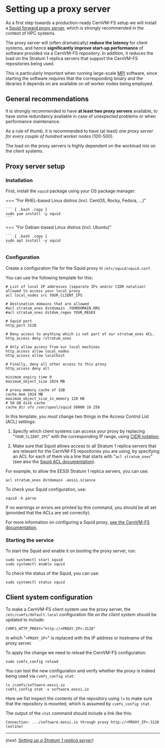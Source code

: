 # Setting up a proxy server

As a first step towards a production-ready CernVM-FS setup
we will install a [Squid forward proxy server](http://www.squid-cache.org),
which is strongly recommended in the context of HPC systems.

The proxy server will (often dramatically) **reduce the latency** for client systems,
and hence **significantly improve start-up performance** of software provided via a CernVM-FS
repository. In addition, it reduces the load on the Stratum 1 replica servers that
support the CernVM-FS repositories being used.

This is particularly important when running large-scale [MPI](https://en.wikipedia.org/wiki/Message_Passing_Interface)
software, since starting the software requires that the corresponding binary and the libraries
it depends on are available on *all* worker nodes being employed.

## General recommendations

It is strongly recommended to have **at least two proxy servers** available,
to have some redundancy available in case of unexpected problems or when performance maintenance.

As a rule of thumb, it is recommended to have (at least) *one proxy server for every couple
of hundred worker nodes* (100-500).

The load on the proxy servers is highly dependent on the workload mix on the client systems.

## Proxy server setup

### Installation

First, install the `squid` package using your OS package manager:

=== "For RHEL-based Linux distros (incl. CentOS, Rocky, Fedora, ...)"

    ``` { .bash .copy }
    sudo yum install -y squid
    ```

=== "For Debian-based Linux distros (incl. Ubuntu)"

    ``` { .bash .copy }
    sudo apt install -y squid
    ```

### Configuration

Create a configuration file for the Squid proxy in `/etc/squid/squid.conf`.

You can use the following template for this:

```{ .apache .copy }
# List of local IP addresses (separate IPs and/or CIDR notation) allowed to access your local proxy
acl local_nodes src YOUR_CLIENT_IPS

# Destination domains that are allowed
#acl stratum_ones dstdomain .YOURDOMAIN.ORG
#acl stratum_ones dstdom_regex YOUR_REGEX

# Squid port
http_port 3128

# Deny access to anything which is not part of our stratum_ones ACL.
http_access deny !stratum_ones

# Only allow access from our local machines
http_access allow local_nodes
http_access allow localhost

# Finally, deny all other access to this proxy
http_access deny all

minimum_expiry_time 0
maximum_object_size 1024 MB

# proxy memory cache of 1GB
cache_mem 1024 MB
maximum_object_size_in_memory 128 KB
# 50 GB disk cache
cache_dir ufs /var/spool/squid 50000 16 256
```

In this template, you *must* change two things in the Access Control List (ACL) settings:

1) Specify which client systems can access your proxy by replacing "`YOUR_CLIENT_IPS`" with the corresponding IP range, using [CIDR notation](https://en.wikipedia.org/wiki/Classless_Inter-Domain_Routing#CIDR_notation);

2) Make sure that Squid allows access to all Stratum 1 replica servers that are relevant for the CernVM-FS repositories
   you are using, by specifying an ACL for each of them via a line that starts with "`acl stratum_ones`"
   (see also the [Squid ACL documentation](http://www.squid-cache.org/Doc/config/acl/)).

For example, to allow the EESSI Stratum 1 replica servers, you can use:

```{ .apache .copy }
acl stratum_ones dstdomain .eessi.science
```

To check your Squid configuration, use:

```{ .bash .copy }
squid -k parse
```

If no warnings or errors are printed by this command, you should be all set (provided that the ACLs are set correctly).

For more information on configuring a Squid proxy, [see the CernVM-FS documentation](https://cvmfs.readthedocs.io/en/stable/cpt-squid.html),

### Starting the service

To start the Squid and enable it on booting the proxy server, run:

```{ .bash .copy }
sudo systemctl start squid
sudo systemctl enable squid
```

To check the status of the Squid, you can use:

```{ .bash .copy }
sudo systemctl status squid
```

## Client system configuration

To make a CernVM-FS client system use the proxy server,
the `/etc/cvmfs/default.local` configuration file *on the client system* should be updated to include:

```{ .ini .copy }
CVMFS_HTTP_PROXY="http://<PROXY_IP>:3128"
```

in which "`<PROXY_IP>`" is replaced with the IP address or hostname of the proxy server.

To apply the change we need to reload the CernVM-FS configuration:

```{ .bash .copy }
sudo cvmfs_config reload
```

You can test the new configuration and verify whether the proxy is indeed being used
via `cvmfs_config stat`:

```{ .bash .copy }
ls /cvmfs/software.eessi.io
cvmfs_config stat -v software.eessi.io
```

Here we fist inspect the contents of the repository using `ls` to make sure that the repository is mounted,
which is assumed by `cvmfs_config stat`.

The output of the `stat` command should include a link like this:

```
Connection: .../software.eessi.io through proxy http://<PROXY_IP>:3128 (online)
```

---

*(next: [Setting up a Stratum 1 replica server](stratum1.md))*
